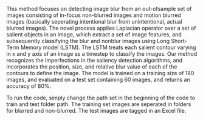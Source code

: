 This method focuses on detecting image blur from an out-ofsample set of images consisting of in-focus non-blurred images and motion blurred images (basically seperating intentional blur from unintentional, actual blurred images). The novel process applies Laplacian operator
over a set of salient objects in an image, which extract a set of image features, and subsequently classifying the blur and nonblur images using Long Short-Term Memory model (LSTM).
The LSTM treats each salient contour varying in x and y axis of an image as a timestep to classify the images. Our method recognizes the imperfections in the saliency detection
algorithms, and incorporates the position, size, and relative blur value of each of the contours to define the image. 
The model is trained on a training size of 180 images, and evaluated on a test set containing 60 images,
and returns an accuracy of 80%.

To run the code, simply change the path set in the beginning of the code to train and test folder path.
The training set images are seperated in folders for blurred and non-blurred.
The test images are tagged in an Excel file.